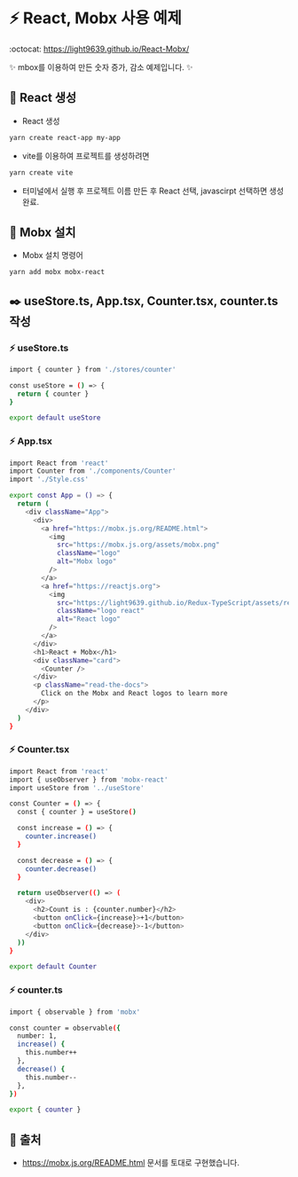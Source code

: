 # :zap: React, Mobx 사용 예제
:octocat: https://light9639.github.io/React-Mobx/



:sparkles: mbox를 이용하여 만든 숫자 증가, 감소 예제입니다. :sparkles:
## :tada: React 생성
- React 생성
```bash
yarn create react-app my-app
```

- vite를 이용하여 프로젝트를 생성하려면

```bash
yarn create vite
```
- 터미널에서 실행 후 프로젝트 이름 만든 후 React 선택, javascirpt 선택하면 생성 완료.
## 🚝 Mobx 설치
- Mobx 설치 명령어
```bash
yarn add mobx mobx-react
```

## ✒️ useStore.ts, App.tsx, Counter.tsx, counter.ts 작성
### :zap: useStore.ts
```bash
import { counter } from './stores/counter'

const useStore = () => {
  return { counter }
}

export default useStore
```

### :zap: App.tsx
```bash
import React from 'react'
import Counter from './components/Counter'
import './Style.css'

export const App = () => {
  return (
    <div className="App">
      <div>
        <a href="https://mobx.js.org/README.html">
          <img
            src="https://mobx.js.org/assets/mobx.png"
            className="logo"
            alt="Mobx logo"
          />
        </a>
        <a href="https://reactjs.org">
          <img
            src="https://light9639.github.io/Redux-TypeScript/assets/react.35ef61ed.svg"
            className="logo react"
            alt="React logo"
          />
        </a>
      </div>
      <h1>React + Mobx</h1>
      <div className="card">
        <Counter />
      </div>
      <p className="read-the-docs">
        Click on the Mobx and React logos to learn more
      </p>
    </div>
  )
}
```

### :zap: Counter.tsx
```bash
import React from 'react'
import { useObserver } from 'mobx-react'
import useStore from '../useStore'

const Counter = () => {
  const { counter } = useStore()

  const increase = () => {
    counter.increase()
  }

  const decrease = () => {
    counter.decrease()
  }

  return useObserver(() => (
    <div>
      <h2>Count is : {counter.number}</h2>
      <button onClick={increase}>+1</button>
      <button onClick={decrease}>-1</button>
    </div>
  ))
}

export default Counter
```

### :zap: counter.ts
```bash
import { observable } from 'mobx'

const counter = observable({
  number: 1,
  increase() {
    this.number++
  },
  decrease() {
    this.number--
  },
})

export { counter }
```

## 📎 출처
- https://mobx.js.org/README.html 문서를 토대로 구현했습니다.
